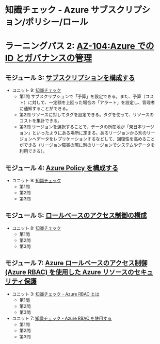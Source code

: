 # 知識チェック - Azure サブスクリプション/ポリシー/ロール

# ラーニングパス 2: [AZ-104:Azure での ID とガバナンスの管理](https://docs.microsoft.com/ja-jp/learn/paths/az-104-manage-identities-governance/)
## モジュール 3: [サブスクリプションを構成する](https://docs.microsoft.com/ja-jp/learn/modules/configure-subscriptions/)
- ユニット 9: [知識チェック](https://docs.microsoft.com/ja-jp/learn/modules/configure-subscriptions/9-knowledge-check)
  - 第1問 サブスクリプションで「予算」を設定できる。また、予算（コスト）に対して、一定額を上回った場合の「アラート」を設定し、管理者に通知することができる。
  - 第2問 リソースに対してタグを設定できる。タグを使って、リソースのコストを集計できる。
  - 第3問 リージョンを選択することで、データの所在地が「東日本リージョン」といったようにある場所に定まる。あるリージョンから別のリージョンへデータをレプリケーションするなどして、回復性を高めることができる（リージョン障害の際に別のリージョンでシステムやデータを利用できる）。
## モジュール 4: [Azure Policy を構成する](https://docs.microsoft.com/ja-jp/learn/modules/configure-azure-policy/)
- ユニット 9: [知識チェック](https://docs.microsoft.com/ja-jp/learn/modules/configure-azure-policy/9-knowledge-check)
  - 第1問
  - 第2問
  - 第3問
## モジュール 5: [ロールベースのアクセス制御の構成](https://docs.microsoft.com/ja-jp/learn/modules/configure-role-based-access-control/)
- ユニット 8: [知識チェック](https://docs.microsoft.com/ja-jp/learn/modules/configure-role-based-access-control/8-knowledge-check)
  - 第1問
  - 第2問
  - 第3問
## モジュール 7: [Azure ロールベースのアクセス制御 (Azure RBAC) を使用した Azure リソースのセキュリティ保護](https://docs.microsoft.com/ja-jp/learn/modules/secure-azure-resources-with-rbac/)
- ユニット 3: [知識チェック - Azure RBAC とは](https://docs.microsoft.com/ja-jp/learn/modules/secure-azure-resources-with-rbac/3-knowledge-check-rbac-overview)
  - 第1問
  - 第2問
  - 第3問
- ユニット 7: [知識チェック - Azure RBAC を使用する](https://docs.microsoft.com/ja-jp/learn/modules/secure-azure-resources-with-rbac/7-knowledge-check-rbac)
  - 第1問
  - 第2問
  - 第3問
